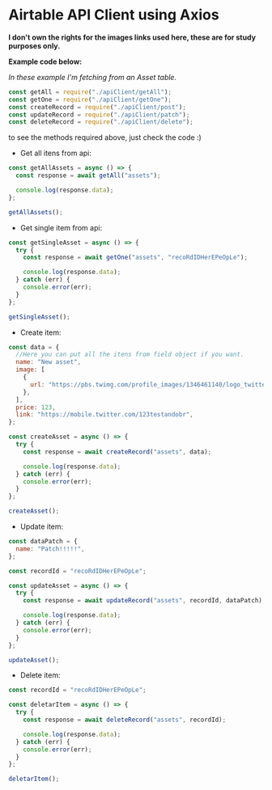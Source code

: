 # Airtable API Client using Axios

**I don't own the rights for the images links used here, these are for study purposes only.**

**Example code below:**

_In these example I'm fetching from an Asset table._

```javascript
const getAll = require("./apiClient/getAll");
const getOne = require("./apiClient/getOne");
const createRecord = require("./apiClient/post");
const updateRecord = require("./apiClient/patch");
const deleteRecord = require("./apiClient/delete");
```

to see the methods required above, just check the code :)

- Get all itens from api:

```javascript
const getAllAssets = async () => {
  const response = await getAll("assets");

  console.log(response.data);
};

getAllAssets();
```

- Get single item from api:

```javascript
const getSingleAsset = async () => {
  try {
    const response = await getOne("assets", "recoRdIDHerEPeOpLe");

    console.log(response.data);
  } catch (err) {
    console.error(err);
  }
};

getSingleAsset();
```

- Create item:

```javascript
const data = {
  //Here you can put all the itens from field object if you want.
  name: "New asset",
  image: [
    {
      url: "https://pbs.twimg.com/profile_images/1346461140/logo_twitter_400x400.jpg",
    },
  ],
  price: 123,
  link: "https://mobile.twitter.com/123testandobr",
};

const createAsset = async () => {
  try {
    const response = await createRecord("assets", data);

    console.log(response.data);
  } catch (err) {
    console.error(err);
  }
};

createAsset();
```

- Update item:

```javascript
const dataPatch = {
  name: "Patch!!!!!",
};

const recordId = "recoRdIDHerEPeOpLe";

const updateAsset = async () => {
  try {
    const response = await updateRecord("assets", recordId, dataPatch);

    console.log(response.data);
  } catch (err) {
    console.error(err);
  }
};

updateAsset();
```

- Delete item:

```javascript
const recordId = "recoRdIDHerEPeOpLe";

const deletarItem = async () => {
  try {
    const response = await deleteRecord("assets", recordId);

    console.log(response.data);
  } catch (err) {
    console.error(err);
  }
};

deletarItem();
```
